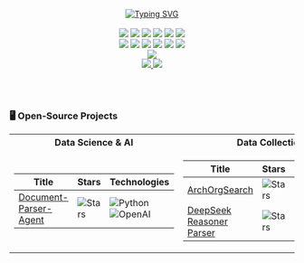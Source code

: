 <p align="center">

<!-- 动态打字效果 -->
<a href="https://github.com/Micheliliuv87">
    <img src="https://readme-typing-svg.demolab.com?font=Georgia&size=18&duration=2000&pause=100&multiline=true&width=500&height=80&lines=Mich_V87;+DS+%7CResearch;+LLM+%7CAgent,++Fun+Stuff" alt="Typing SVG" />
</a>
<br/>



<br/>

<!-- 技术栈（第一行） -->
<img src="https://img.shields.io/badge/-Python-3776AB?style=flat-square&logo=python&logoColor=white"/>
<img src="https://img.shields.io/badge/-JavaScript-F7DF1E?style=flat-square&logo=javascript&logoColor=black"/>
<img src="https://img.shields.io/badge/-Java-007396?style=flat-square&logo=openjdk&logoColor=white"/>
<img src="https://img.shields.io/badge/-C++-00599C?style=flat-square&logo=cplusplus&logoColor=white"/>
<img src="https://img.shields.io/badge/-SQL-4479A1?style=flat-square&logo=mysql&logoColor=white"/>
<img src="https://img.shields.io/badge/-R-276DC3?style=flat-square&logo=r&logoColor=white"/>
<br/>

<!-- 技术栈（第二行） -->
<img src="https://img.shields.io/badge/-PyTorch-EE4C2C?style=flat-square&logo=pytorch&logoColor=white"/>
<img src="https://img.shields.io/badge/-TensorFlow-FF6F00?style=flat-square&logo=tensorflow&logoColor=white"/>
<img src="https://img.shields.io/badge/-Keras-D00000?style=flat-square&logo=keras&logoColor=white"/>
<img src="https://img.shields.io/badge/-Spark-E25A1C?style=flat-square&logo=apachespark&logoColor=white"/>
<img src="https://img.shields.io/badge/-Hadoop-66CCFF?style=flat-square&logo=apachehadoop&logoColor=black"/>
<img src="https://img.shields.io/badge/-Unity-000000?style=flat-square&logo=unity&logoColor=white"/>

<br/>
<!-- 统计卡片 -->
<a href="https://github.com/Micheliliuv87">
    <img src="https://github-stats-alpha.vercel.app/api?username=Micheliliuv87&cc=22272e&tc=37BCF6&ic=fff&bc=0000">
</a>
<br/>
<!-- 社交链接 -->
<a href="https://micheliliuv87.github.io/">
    <img src="https://img.shields.io/badge/Website-michv87-red?style=flat-square">
</a>  
<a href="https://www.linkedin.com/in/micheli87/">
    <img src="https://img.shields.io/badge/-Linkedin-blue?style=flat-square&logo=linkedin">
</a>

<br/><br/>


</p>

### 🖥️ Open-Source Projects
<table>
<tr><th>Data Science & AI</th><th>Data Collection</th></tr>
<tr><td>

| Title | Stars | Technologies |
|--|--|--|
| [Document-Parser-Agent](https://github.com/Micheliliuv87/Document-Parser-Agent) | <img alt="Stars" src="https://img.shields.io/github/stars/Micheliliuv87/Document-Parser-Agent?style=flat-square&labelColor=black"/> | ![Python](https://img.shields.io/badge/Python-black?style=flat-square&logo=python) ![OpenAI](https://img.shields.io/badge/OpenAI-black?style=flat-square&logo=openai) |

</td><td>

| Title | Stars | Technologies |
|------|-------|--------|
| [ArchOrgSearch](https://github.com/Micheliliuv87/ArchOrgSearch) | ![Stars](https://img.shields.io/github/stars/Micheliliuv87/ArchOrgSearch?style=flat-square&labelColor=black) | ![Python](https://img.shields.io/badge/Python-black?style=flat-square&logo=python) ![Selenium](https://img.shields.io/badge/Selenium-black?style=flat-square&logo=selenium) |
| [DeepSeek Reasoner Parser](https://github.com/Micheliliuv87/deepseek_reasoner_parser) | ![Stars](https://img.shields.io/github/stars/Micheliliuv87/deepseek_reasoner_parser?style=flat-square&labelColor=black) | ![Python](https://img.shields.io/badge/Python-black?style=flat-square&logo=python) ![Selenium](https://img.shields.io/badge/Selenium-black?style=flat-square&logo=selenium) |</td></tr> </table>


